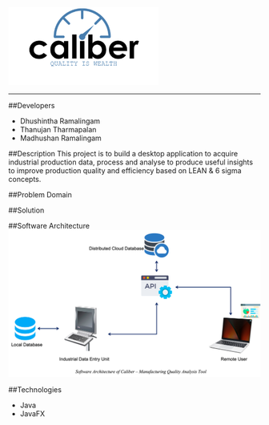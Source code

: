 <img src="Caliber Logo.png" width=300>

-----
##Developers
* Dhushintha Ramalingam
* Thanujan Tharmapalan
* Madhushan Ramalingam

##Description
This project is to build a desktop application to acquire industrial production data, process and analyse to produce useful insights to improve production quality and efficiency based on LEAN & 6 sigma concepts.

##Problem Domain


##Solution

##Software Architecture
<img src="Software Arch.png" >

##Technologies
* Java
* JavaFX


